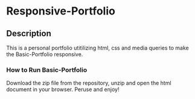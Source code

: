 # Responsive-Portfolio

## Description

This is a personal portfolio utitilizing html, css and media queries to make the Basic-Portfolio responsive.

### How to Run Basic-Portfolio

Download the zip file from the repository, unzip and open the html document in your browser. Peruse and enjoy!
